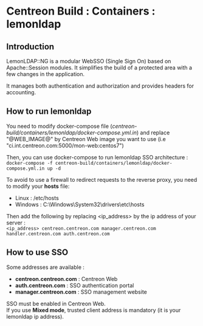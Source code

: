 # Centreon Build : Containers : lemonldap

## Introduction

LemonLDAP::NG is a modular WebSSO (Single Sign On) based on Apache::Session modules.
It simplifies the build of a protected area with a few changes in the application.

It manages both authentication and authorization and provides headers for accounting.

## How to run lemonldap

You need to modify docker-compose file
(*centreon-build/containers/lemonldap/docker-compose.yml.in*)
and replace "@WEB_IMAGE@" by Centreon Web image you want to use
(i.e "ci.int.centreon.com:5000/mon-web:centos7")

Then, you can use docker-compose to run lemonldap SSO architecture :<br>
`docker-compose -f centreon-build/containers/lemonldap/docker-compose.yml.in up -d`

To avoid to use a firewall to redirect requests to the reverse proxy,
you need to modify your **hosts** file:
  * Linux : /etc/hosts
  * Windows : C:\Windows\System32\drivers\etc\hosts

Then add the following by replacing <ip_address> by the ip address of your server :<br>
`<ip_address> centreon.centreon.com manager.centreon.com handler.centreon.com auth.centreon.com`

## How to use SSO

Some addresses are available :
  * **centreon.centreon.com** : Centreon Web
  * **auth.centreon.com** : SSO authentication portal
  * **manager.centreon.com** : SSO management website

SSO must be enabled in Centreon Web.<br>
If you use **Mixed mode**, trusted client address is mandatory
(it is your lemonldap ip address).
